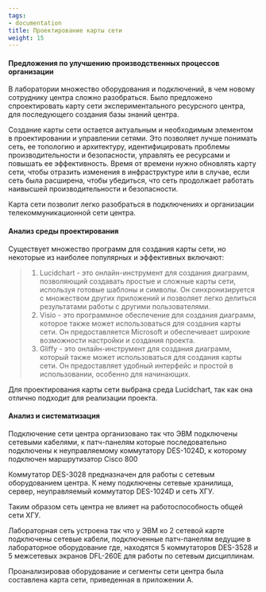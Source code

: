 ```yaml
---
tags:
- documentation
title: Проектирование карты сети
weight: 15
---
```


#### **Предложения по улучшению производственных процессов организации**

В лаборатории множество оборудования и подключений, в чем новому
сотруднику центра сложно разобраться. Было предложено спроектировать карту сети экспериментального ресурсного центра, для последующего создания базы знаний центра.

Создание карты сети остается актуальным и необходимым элементом в проектировании и управлении сетями. Это позволяет лучше понимать сеть, ее топологию и архитектуру, идентифицировать проблемы производительности и безопасности, управлять ее ресурсами и повышать ее эффективность. Время от времени нужно обновлять карту сети, чтобы отразить изменения в инфраструктуре или в случае, если сеть была расширена, чтобы убедиться, что сеть продолжает работать наивысшей производительности и безопасности.

Карта сети позволит легко разобраться в подключениях и организации телекоммуникационной сети центра.

#### **Анализ среды проектирования**

Существует множество программ для создания карты сети, но
некоторые из наиболее популярных и эффективных включают:

> 1. Lucidchart - это онлайн-инструмент для создания диаграмм,
>    позволяющий создавать простые и сложные карты сети, используя готовые шаблоны и символы. Он синхронизируется с множеством других приложений и позволяет легко делиться результатами работы с другими пользователями.
> 2. Visio - это программное обеспечение для создания диаграмм, которое также может использоваться для создания карты сети. Он предоставляется Microsoft и обеспечивает широкие возможности настройки и создания проекта.
> 3. Gliffy - это онлайн-инструмент для создания диаграмм, который также может использоваться для создания карты сети. Он предоставляет удобный интерфейс и простой в использовании, особенно для начинающих.

Для проектирования карты сети выбрана среда Lucidchart, так как она отлично подходит для реализации проекта.

#### **Анализ и систематизация**

Подключение сети центра организовано так что ЭВМ подключены
сетевыми кабелями, к патч-панелям которые последовательно подключены к неуправляемому коммутатору DES-1024D, к которому подключен маршрутизатор Cisco 800

Коммутатор DES-3028 предназначен для работы с сетевым
оборудованием центра. К нему подключены сетевые хранилища, сервер, неуправляемый коммутатор DES-1024D и сеть ХГУ.

Таким образом сеть центра не влияет на работоспособность общей сети ХГУ.

Лабораторная сеть устроена так что у ЭВМ ко 2 сетевой карте
подключены сетевые кабели, подключенные патч-панелям ведущие в
лабораторное оборудование где, находятся 5 коммутаторов DES-3528 и 5 межсетевых экранов DFL-260E для работы по сетевым дисциплинам.

Проанализировав оборудование и сегменты сети центра была составлена карта сети, приведенная в приложении А.


